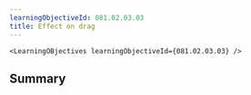 ```yaml
---
learningObjectiveId: 081.02.03.03
title: Effect on drag
---
```


```tsx eval
<LearningOBjectives learningObjectiveId={081.02.03.03} />
```

## Summary
